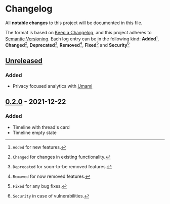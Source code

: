 # Changelog

All **notable changes** to this project will be documented in this file.

The format is based on [Keep a Changelog](https://keepachangelog.com/en/1.0.0/), and this project adheres to [Semantic Versioning](https://semver.org/spec/v2.0.0.html).
Each log entry can be in the following kind: **Added**[^1], **Changed**[^2], **Deprecated**[^3], **Removed**[^4], **Fixed**[^5] and **Security**[^6]

## [Unreleased]

### Added

- Privacy focused analytics with [Umami](https://umami.is/)

## [0.2.0] - 2021-12-22

### Added

- Timeline with thread's card
- Timeline empty state

[unreleased]: https://github.com/pherval/community-client/compare/v0.2.0...HEAD
[0.2.0]: https://github.com/pherval/community-client/compare/v0.1.0...v0.2.0
[0.1.0]: https://github.com/pherval/community-client/releases/tag/v0.1.0

[^1]: `Added` for new features.
[^2]: `Changed` for changes in existing functionality.
[^3]: `Deprecated` for soon-to-be removed features.
[^4]: `Removed` for now removed features.
[^5]: `Fixed` for any bug fixes.
[^6]: `Security` in case of vulnerabilities.
